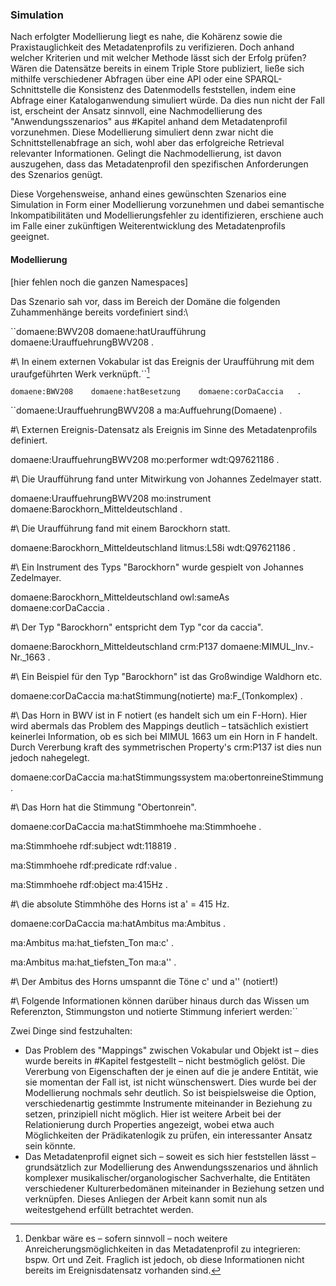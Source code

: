 ### Simulation

Nach erfolgter Modellierung liegt es nahe, die Kohärenz sowie die Praxistauglichkeit des Metadatenprofils zu verifizieren. Doch anhand welcher Kriterien und mit welcher Methode lässt sich der Erfolg prüfen? Wären die Datensätze bereits in einem Triple Store publiziert, ließe sich mithilfe verschiedener Abfragen über eine API oder eine SPARQL-Schnittstelle die Konsistenz des Datenmodells feststellen, indem eine Abfrage einer Kataloganwendung simuliert würde. Da dies nun nicht der Fall ist, erscheint der Ansatz sinnvoll, eine Nachmodellierung des "Anwendungsszenarios" aus #Kapitel anhand dem Metadatenprofil vorzunehmen. Diese Modellierung simuliert denn zwar nicht die Schnittstellenabfrage an sich, wohl aber das erfolgreiche Retrieval relevanter Informationen. Gelingt die Nachmodellierung, ist davon auszugehen, dass das Metadatenprofil den spezifischen Anforderungen des Szenarios genügt. 

Diese Vorgehensweise, anhand eines gewünschten Szenarios eine Simulation in Form einer Modellierung vorzunehmen und dabei semantische Inkompatibilitäten und Modellierungsfehler zu identifizieren, erschiene auch im Falle einer zukünftigen Weiterentwicklung des Metadatenprofils geeignet.


#### Modellierung

[hier fehlen noch die ganzen Namespaces]

Das Szenario sah vor, dass im Bereich der Domäne die folgenden Zuhammenhänge bereits vordefiniert sind:\

``domaene:BWV208    domaene:hatUraufführung   domaene:UrauffuehrungBWV208   .

#\ In einem externen Vokabular ist das Ereignis der Uraufführung mit dem uraufgeführten Werk verknüpft.``[^1]

``domaene:BWV208    domaene:hatBesetzung    domaene:corDaCaccia   .``




``domaene:UrauffuehrungBWV208   a   ma:Auffuehrung(Domaene)   .

#\ Externen Ereignis-Datensatz als Ereignis im Sinne des Metadatenprofils definiert.

domaene:UrauffuehrungBWV208   mo:performer    wdt:Q97621186   .

#\ Die Uraufführung fand unter Mitwirkung von Johannes Zedelmayer statt.

domaene:UrauffuehrungBWV208   mo:instrument   domaene:Barockhorn_Mitteldeutschland    .

#\ Die Uraufführung fand mit einem Barockhorn statt.

domaene:Barockhorn_Mitteldeutschland    litmus:L58i   wdt:Q97621186   .

#\ Ein Instrument des Typs "Barockhorn" wurde gespielt von Johannes Zedelmayer.

domaene:Barockhorn_Mitteldeutschland    owl:sameAs    domaene:corDaCaccia   .

#\ Der Typ "Barockhorn" entspricht dem Typ "cor da caccia".

domaene:Barockhorn_Mitteldeutschland    crm:P137    domaene:MIMUL_Inv.-Nr.\_1663    .

#\ Ein Beispiel für den Typ "Barockhorn" ist das Großwindige Waldhorn etc.

domaene:corDaCaccia   ma:hatStimmung(notierte)    ma:F_(Tonkomplex)   .

#\ Das Horn in BWV ist in F notiert (es handelt sich um ein F-Horn). Hier wird abermals das Problem des Mappings deutlich – tatsächlich existiert keinerlei Information, ob es sich bei MIMUL 1663 um ein Horn in F handelt. Durch Vererbung kraft des symmetrischen Property's crm:P137 ist dies nun jedoch nahegelegt.

domaene:corDaCaccia   ma:hatStimmungssystem   ma:obertonreineStimmung   .

#\ Das Horn hat die Stimmung "Obertonrein". 

domaene:corDaCaccia   ma:hatStimmhoehe    ma:Stimmhoehe   .

ma:Stimmhoehe   rdf:subject   wdt:118819    .

ma:Stimmhoehe   rdf:predicate   rdf:value   .

ma:Stimmhoehe   rdf:object    ma:415Hz    .

#\ die absolute Stimmhöhe des Horns ist a' = 415 Hz.

domaene:corDaCaccia   ma:hatAmbitus   ma:Ambitus    .

ma:Ambitus    ma:hat_tiefsten_Ton   ma:c'   .

ma:Ambitus    ma:hat_tiefsten_Ton   ma:a''    .

#\ Der Ambitus des Horns umspannt die Töne c' und a'' (notiert!)

#\ Folgende Informationen können darüber hinaus durch das Wissen um Referenzton, Stimmungston und notierte Stimmung inferiert werden:``

Zwei Dinge sind festzuhalten:

* Das Problem des "Mappings" zwischen Vokabular und Objekt ist – dies wurde bereits in #Kapitel festgestellt – nicht bestmöglich gelöst. Die Vererbung von Eigenschaften der je einen auf die je andere Entität, wie sie momentan der Fall ist, ist nicht wünschenswert. Dies wurde bei der Modellierung nochmals sehr deutlich. So ist beispielsweise die Option, verschiedenartig gestimmte Instrumente miteinander in Beziehung zu setzen, prinzipiell nicht möglich. Hier ist weitere Arbeit bei der Relationierung durch Properties angezeigt, wobei etwa auch Möglichkeiten der Prädikatenlogik zu prüfen, ein interessanter Ansatz sein könnte.
* Das Metadatenprofil eignet sich – soweit es sich hier feststellen lässt – grundsätzlich zur Modellierung des Anwendungsszenarios und ähnlich komplexer musikalischer/organologischer Sachverhalte, die Entitäten verschiedener Kulturerbedomänen miteinander in Beziehung setzen und verknüpfen. Dieses Anliegen der Arbeit kann somit nun als weitestgehend erfüllt betrachtet werden.





[^1]: Denkbar wäre es – sofern sinnvoll – noch weitere Anreicherungsmöglichkeiten in das Metadatenprofil zu integrieren: bspw. Ort und Zeit. Fraglich ist jedoch, ob diese Informationen nicht bereits im Ereignisdatensatz vorhanden sind.